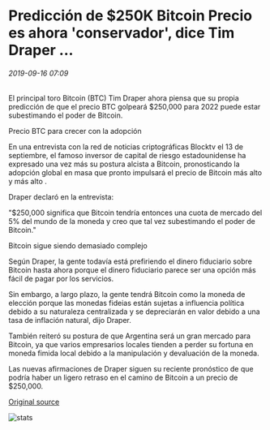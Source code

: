 # Predicción de $250K Bitcoin Precio es ahora 'conservador', dice Tim Draper ...

###### 2019-09-16 07:09

El principal toro Bitcoin (BTC) Tim Draper ahora piensa que su propia predicción de que el precio BTC golpeará $250,000 para 2022 puede estar subestimando el poder de Bitcoin.

Precio BTC para crecer con la adopción

En una entrevista con la red de noticias criptográficas Blocktv el 13 de septiembre, el famoso inversor de capital de riesgo estadounidense ha expresado una vez más su postura alcista a Bitcoin, pronosticando la adopción global en masa que pronto impulsará el precio de Bitcoin más alto y más alto .

Draper declaró en la entrevista:

"$250,000 significa que Bitcoin tendría entonces una cuota de mercado del 5% del mundo de la moneda y creo que tal vez subestimando el poder de Bitcoin."

Bitcoin sigue siendo demasiado complejo

Según Draper, la gente todavía está prefiriendo el dinero fiduciario sobre Bitcoin hasta ahora porque el dinero fiduciario parece ser una opción más fácil de pagar por los servicios.

Sin embargo, a largo plazo, la gente tendrá Bitcoin como la moneda de elección porque las monedas fideias están sujetas a influencia política debido a su naturaleza centralizada y se depreciarán en valor debido a una tasa de inflación natural, dijo Draper.

También reiteró su postura de que Argentina será un gran mercado para Bitcoin, ya que varios empresarios locales tienden a perder su fortuna en moneda fimida local debido a la manipulación y devaluación de la moneda.

Las nuevas afirmaciones de Draper siguen su reciente pronóstico de que podría haber un ligero retraso en el camino de Bitcoin a un precio de $250,000.

[Original source](https://cointelegraph.com/news/250k-bitcoin-price-prediction-is-now-conservative-says-tim-draper)

![stats](https://c.statcounter.com/11760860/0/a89fa40b/1/ "stats")